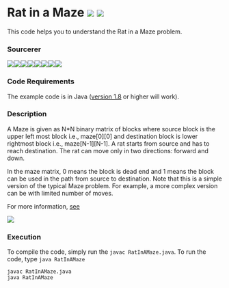 # Rat in a Maze [![](https://img.shields.io/github/license/sourcerer-io/hall-of-fame.svg?colorB=ff0000)](https://github.com/akshaybahadur21/Rat_In_A_Maze/blob/master/LICENSE.txt)  [![](https://img.shields.io/badge/Akshay-Bahadur-brightgreen.svg?colorB=ff0000)](https://akshaybahadur.com)
This code helps you to understand the Rat in a Maze problem.

### Sourcerer
[![](https://sourcerer.io/fame/akshaybahadur21/akshaybahadur21/Rat_In_A_Maze/images/0)](https://sourcerer.io/fame/akshaybahadur21/akshaybahadur21/Rat_In_A_Maze/links/0)[![](https://sourcerer.io/fame/akshaybahadur21/akshaybahadur21/Rat_In_A_Maze/images/1)](https://sourcerer.io/fame/akshaybahadur21/akshaybahadur21/Rat_In_A_Maze/links/1)[![](https://sourcerer.io/fame/akshaybahadur21/akshaybahadur21/Rat_In_A_Maze/images/2)](https://sourcerer.io/fame/akshaybahadur21/akshaybahadur21/Rat_In_A_Maze/links/2)[![](https://sourcerer.io/fame/akshaybahadur21/akshaybahadur21/Rat_In_A_Maze/images/3)](https://sourcerer.io/fame/akshaybahadur21/akshaybahadur21/Rat_In_A_Maze/links/3)[![](https://sourcerer.io/fame/akshaybahadur21/akshaybahadur21/Rat_In_A_Maze/images/4)](https://sourcerer.io/fame/akshaybahadur21/akshaybahadur21/Rat_In_A_Maze/links/4)[![](https://sourcerer.io/fame/akshaybahadur21/akshaybahadur21/Rat_In_A_Maze/images/5)](https://sourcerer.io/fame/akshaybahadur21/akshaybahadur21/Rat_In_A_Maze/links/5)[![](https://sourcerer.io/fame/akshaybahadur21/akshaybahadur21/Rat_In_A_Maze/images/6)](https://sourcerer.io/fame/akshaybahadur21/akshaybahadur21/Rat_In_A_Maze/links/6)[![](https://sourcerer.io/fame/akshaybahadur21/akshaybahadur21/Rat_In_A_Maze/images/7)](https://sourcerer.io/fame/akshaybahadur21/akshaybahadur21/Rat_In_A_Maze/links/7)

### Code Requirements
The example code is in Java ([version 1.8](https://java.com/en/download/) or higher will work). 

### Description
A Maze is given as N*N binary matrix of blocks where source block is the upper left most block i.e., maze[0][0] and destination block is lower rightmost block i.e., maze[N-1][N-1]. A rat starts from source and has to reach destination. The rat can move only in two directions: forward and down.

In the maze matrix, 0 means the block is dead end and 1 means the block can be used in the path from source to destination. Note that this is a simple version of the typical Maze problem. For example, a more  complex version can be with limited number of moves.

For more information, [see](http://www.geeksforgeeks.org/backttracking-set-2-rat-in-a-maze/)

<img src="https://github.com/akshaybahadur21/Rat_In_A_Maze/blob/master/rat.gif">


### Execution
To compile the code, simply run the `javac RatInAMaze.java`.
To run the code, type `java RatInAMaze`

```
javac RatInAMaze.java
java RatInAMaze
```
